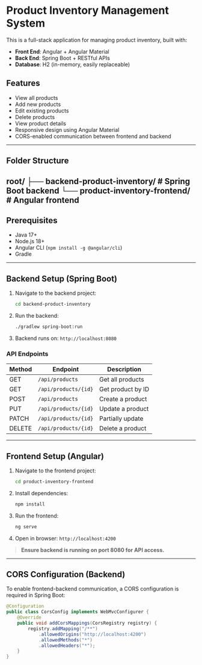 # Product Inventory Management System

This is a full-stack application for managing product inventory, built with:

- **Front End**: Angular + Angular Material  
- **Back End**: Spring Boot + RESTful APIs  
- **Database**: H2 (in-memory, easily replaceable)

## Features

- View all products
- Add new products
- Edit existing products
- Delete products
- View product details
- Responsive design using Angular Material
- CORS-enabled communication between frontend and backend

---

## Folder Structure
root/
├── backend-product-inventory/ # Spring Boot backend
└── product-inventory-frontend/ # Angular frontend
---

## Prerequisites

- Java 17+
- Node.js 18+
- Angular CLI (`npm install -g @angular/cli`)
- Gradle

---

##  Backend Setup (Spring Boot)

1. Navigate to the backend project:

    ```bash
    cd backend-product-inventory
    ```

2. Run the backend:

    ```bash
    ./gradlew spring-boot:run
    ```

3. Backend runs on: `http://localhost:8080`

### API Endpoints

| Method | Endpoint              | Description           |
|--------|-----------------------|-----------------------|
| GET    | `/api/products`       | Get all products      |
| GET    | `/api/products/{id}`  | Get product by ID     |
| POST   | `/api/products`       | Create a product      |
| PUT    | `/api/products/{id}`  | Update a product      |
| PATCH  | `/api/products/{id}`  | Partially update      |
| DELETE | `/api/products/{id}`  | Delete a product      |

---

##  Frontend Setup (Angular)

1. Navigate to the frontend project:

    ```bash
    cd product-inventory-frontend
    ```

2. Install dependencies:

    ```bash
    npm install
    ```

3. Run the frontend:

    ```bash
    ng serve
    ```

4. Open in browser: `http://localhost:4200`

> **Ensure backend is running on port 8080 for API access.**

---

## CORS Configuration (Backend)

To enable frontend-backend communication, a CORS configuration is required in Spring Boot:

```java
@Configuration
public class CorsConfig implements WebMvcConfigurer {
    @Override
    public void addCorsMappings(CorsRegistry registry) {
        registry.addMapping("/**")
            .allowedOrigins("http://localhost:4200")
            .allowedMethods("*")
            .allowedHeaders("*");
    }
}
```
